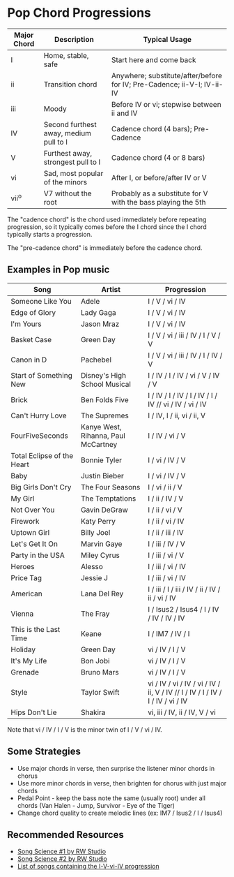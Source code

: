 Pop Chord Progressions
======================

| Major Chord     | Description                            | Typical Usage                                                           |
|-----------------|----------------------------------------|-------------------------------------------------------------------------|
| I               | Home, stable, safe                     | Start here and come back                                                |
| ii              | Transition chord                       | Anywhere; substitute/after/before for IV; Pre-Cadence; ii-V-I; IV-ii-IV |
| iii             | Moody                                  | Before IV or vi; stepwise between ii and IV                             |
| IV              | Second furthest away, medium pull to I | Cadence chord (4 bars); Pre-Cadence                                     |
| V               | Furthest away, strongest pull to I     | Cadence chord (4 or 8 bars)                                             |
| vi              | Sad, most popular of the minors        | After I, or before/after IV or V                                        |
| vii<sup>o</sup> | V7 without the root                    | Probably as a substitute for V with the bass playing the 5th            |

The "cadence chord" is the chord used immediately before repeating progression, so it typically
comes before the I chord since the I chord typically starts a progression.

The "pre-cadence chord" is immediately before the cadence chord.

Examples in Pop music
---------------------

| Song                       | Artist                              | Progression                                                                    |
|----------------------------|-------------------------------------|--------------------------------------------------------------------------------|
| Someone Like You           | Adele                               | I / V / vi / IV                                                                |
| Edge of Glory              | Lady Gaga                           | I / V / vi / IV                                                                |
| I'm Yours                  | Jason Mraz                          | I / V / vi / IV                                                                |
| Basket Case                | Green Day                           | I / V / vi / iii / IV / I / V / V                                              |
| Canon in D                 | Pachebel                            | I / V / vi / iii / IV / I / IV / V                                             |
| Start of Something New     | Disney's High School Musical        | I / IV / I / IV / vi / V / IV / V                                              |
| Brick                      | Ben Folds Five                      | I / IV / I / IV / I / IV / I / IV // vi / IV / vi / IV                         |
| Can't Hurry Love           | The Supremes                        | I / IV, I / ii, vi / ii, V                                                     |
| FourFiveSeconds            | Kanye West, Rihanna, Paul McCartney | I / IV / vi / V                                                                |
| Total Eclipse of the Heart | Bonnie Tyler                        | I / vi / IV / V                                                                |
| Baby                       | Justin Bieber                       | I / vi / IV / V                                                                |
| Big Girls Don't Cry        | The Four Seasons                    | I / vi / ii / V                                                                |
| My Girl                    | The Temptations                     | I / ii / IV / V                                                                |
| Not Over You               | Gavin DeGraw                        | I / ii / vi / V                                                                |
| Firework                   | Katy Perry                          | I / ii / vi / IV                                                               |
| Uptown Girl                | Billy Joel                          | I / ii / iii / IV                                                              |
| Let's Get It On            | Marvin Gaye                         | I / iii / IV / V                                                               |
| Party in the USA           | Miley Cyrus                         | I / iii / vi / V                                                               |
| Heroes                     | Alesso                              | I / iii / vi / IV                                                              |
| Price Tag                  | Jessie J                            | I / iii / vi / IV                                                              |
| American                   | Lana Del Rey                        | I / iii / I / iii / IV / ii / IV / ii / vi / IV                                |
| Vienna                     | The Fray                            | I / Isus2 / Isus4 / I / IV / IV / IV / IV                                      |
| This is the Last Time      | Keane                               | I / IM7 / IV / I                                                               |
| Holiday                    | Green Day                           | vi / IV / I / V                                                                |
| It's My Life               | Bon Jobi                            | vi / IV / I / V                                                                |
| Grenade                    | Bruno Mars                          | vi / IV / I / V                                                                |
| Style                      | Taylor Swift                        | vi / IV / vi / IV / vi / IV / ii, V / IV // I / IV / I / IV / I / IV / vi / IV |
| Hips Don't Lie             | Shakira                             | vi, iii / IV, ii / IV, V / vi                                                  |

Note that vi / IV / I / V is the minor twin of I / V / vi / IV.

Some Strategies
---------------

* Use major chords in verse, then surprise the listener minor chords in chorus
* Use more minor chords in verse, then brighten for chorus with just major chords
* Pedal Point - keep the bass note the same (usually root) under all chords (Van Halen - Jump,
  Survivor - Eye of the Tiger)
* Change chord quality to create melodic lines (ex: IM7 / Isus2 / I / Isus4)

Recommended Resources
---------------------

* [Song Science #1 by RW Studio](https://www.udemy.com/songtheory1)
* [Song Science #2 by RW Studio](https://www.udemy.com/songtheory2)
* [List of songs containing the I-V-vi-IV progression](https://en.wikipedia.org/wiki/List_of_songs_containing_the_I%E2%80%93V%E2%80%93vi%E2%80%93IV_progression)
